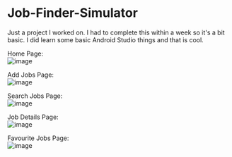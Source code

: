 # Job-Finder-Simulator

Just a project I worked on. I had to complete this within a week so it's a bit basic. I did learn some basic Android Studio things and that is cool.

Home Page:                                                                                                                                              
![image](https://user-images.githubusercontent.com/74499053/134218003-03a45b24-febe-4655-8566-d9953824ad6b.png)

Add Jobs Page:                                                                                                                                              
![image](https://user-images.githubusercontent.com/74499053/134218073-33c4f586-ab23-4459-aa68-69e19871322b.png)

Search Jobs Page:                                                                                                                                              
![image](https://user-images.githubusercontent.com/74499053/134218255-5e48ae43-f9e4-4453-9afc-fec72974e1d9.png)

Job Details Page:                                                                                                                                              
![image](https://user-images.githubusercontent.com/74499053/134218350-ee604f48-82a3-41ce-b874-38a3ddb0f727.png)

Favourite Jobs Page:                                                                                                                                              
![image](https://user-images.githubusercontent.com/74499053/134218417-14bfb48a-4951-4165-af09-a97af016a1c6.png)

